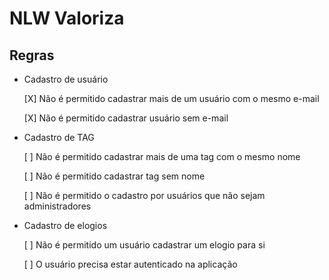 # NLW Valoriza


## Regras

- Cadastro de usuário
  
  [X] Não é permitido cadastrar mais de um usuário com o mesmo e-mail

  [X] Não é permitido cadastrar usuário sem e-mail



- Cadastro de TAG
  
  [ ] Não é permitido cadastrar mais de uma tag com o mesmo nome

  [ ] Não é permitido cadastrar tag sem nome

  [ ] Não é permitido o cadastro por usuários que não sejam administradores



- Cadastro de elogios
  
  [ ] Não é permitido um usuário cadastrar um elogio para si

  [ ] O usuário precisa estar autenticado na aplicação
